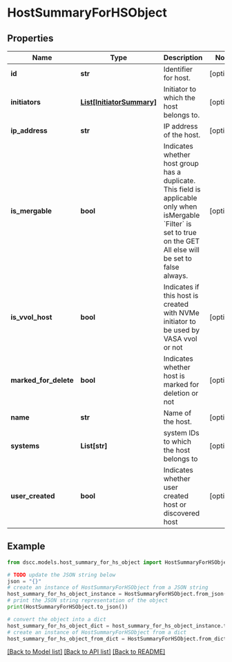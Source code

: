 # HostSummaryForHSObject


## Properties

Name | Type | Description | Notes
------------ | ------------- | ------------- | -------------
**id** | **str** | Identifier for host. | [optional] 
**initiators** | [**List[InitiatorSummary]**](InitiatorSummary.md) | Initiator to which the host belongs to. | [optional] 
**ip_address** | **str** | IP address of the host. | [optional] 
**is_mergable** | **bool** | Indicates whether host group has a duplicate. This field is applicable only when isMergable &#x60;Filter&#x60; is set to true on the GET All else will be set to false always. | [optional] 
**is_vvol_host** | **bool** | Indicates if this host is created with NVMe initiator to be used by VASA vvol or not | [optional] 
**marked_for_delete** | **bool** | Indicates whether host is marked for deletion or not | [optional] 
**name** | **str** | Name of the host. | [optional] 
**systems** | **List[str]** | system IDs to which the host belongs to | [optional] 
**user_created** | **bool** | Indicates whether user created host or discovered host | [optional] 

## Example

```python
from dscc.models.host_summary_for_hs_object import HostSummaryForHSObject

# TODO update the JSON string below
json = "{}"
# create an instance of HostSummaryForHSObject from a JSON string
host_summary_for_hs_object_instance = HostSummaryForHSObject.from_json(json)
# print the JSON string representation of the object
print(HostSummaryForHSObject.to_json())

# convert the object into a dict
host_summary_for_hs_object_dict = host_summary_for_hs_object_instance.to_dict()
# create an instance of HostSummaryForHSObject from a dict
host_summary_for_hs_object_from_dict = HostSummaryForHSObject.from_dict(host_summary_for_hs_object_dict)
```
[[Back to Model list]](../README.md#documentation-for-models) [[Back to API list]](../README.md#documentation-for-api-endpoints) [[Back to README]](../README.md)


